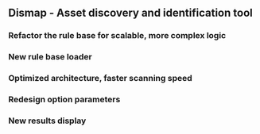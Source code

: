 ## Dismap - Asset discovery and identification tool

### Refactor the rule base for scalable, more complex logic  
### New rule base loader  
### Optimized architecture, faster scanning speed  
### Redesign option parameters  
### New results display  

